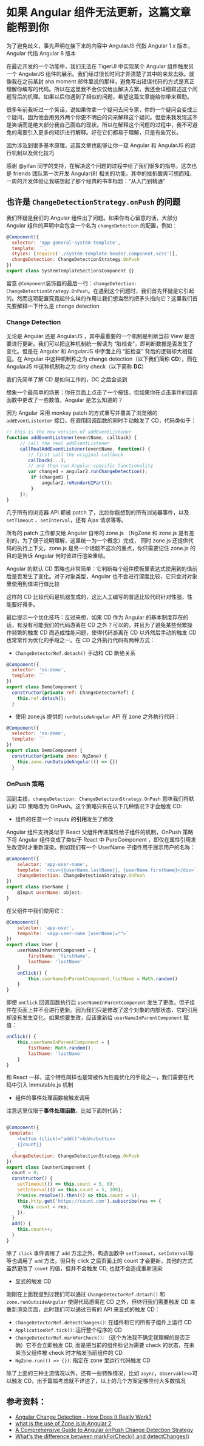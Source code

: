 # 如果 Angular 组件无法更新，这篇文章能帮到你

为了避免歧义，事先声明在接下来的内容中 AngularJS 代指 Angular 1.x 版本，Angular 代指 Angular 8 版本

在最近开发的一个功能中，我们无法在 TigerUI 中实现某个 Angular 组件触发另一个 AngularJS 组件的展示。我们经过很长时间才弄清楚了其中的来龙去脉。就像我在之前某封 aha moment 邮件里说的那样，避免写出错误代码的方式是真正理解你编写的代码。所以在这里我不会仅仅给出解决方案，我还会详细叙述这个问题背后的机理。如果以后你遇到了相似的问题，希望这篇文章能给你带来帮助。

很多年前我听过一个笑话，说如果你拿一个疑问去问专家，你的一个疑问会变成三个疑问，因为他会用另外两个你更不明白的词来解释这个疑问。但后来我发现这不是笑话而是绝大部分我自己面临的现状。所以在解释这个问题的过程中，我不可避免的需要引入更多的知识进行解释。好在它们都易于理解，只是有些冗长。

因为涉及到很多基本原理，这篇文章也能够让你一窥 Angular 和 AngularJS 的运行机制以及优化技巧 

感谢 @yifan 同学的支持，在解决这个问题的过程中给了我们很多的指导。这次也是 friends 团队第一次开发 Angular(8) 相关的功能，其中的挫折酸爽可想而知。一周的开发体验让我联想起了那个经典的书本标题：“从入门到精通”

## 也许是 `ChangeDetectionStrategy.onPush` 的问题

我们怀疑是我们的 Angular 组件出了问题。如果你有心留意的话，大部分 Angular 组件的声明中会包含一个名为 `changeDetection` 的配置，例如：

```javascript
@Component({
  selector: 'app-general-system-template',
  template: ``,
  styles: [require('./system-template-header.component.scss')],
  changeDetection: ChangeDetectionStrategy.OnPush
})
export class SystemTemplateSectionsComponent {}
```

留意 `@Component`装饰器的最后一行：`changeDetection: ChangeDetectionStrategy.OnPush`。在遇到这个问题时，我们首先怀疑是它引起的。然而这项配置究竟起什么样的作用让我们想当然的把矛头指向它？这里我们首先要解释一下什么是 change detection

### Change Detection

无论是 Angular 还是 AngularJS ，其中最重要的一个机制是判断当前 View 是否要进行更新。我们可以把这种机制统一解读为 “脏检查”，即判断数据是否发生了变化。但是在 Angular 和 AngularJS 中字面上的 “脏检查” 背后的逻辑却大相径庭。在 Angular 中这种机制称之为 change detection（以下我们简称 **CD**），而在 AngularJS 中这种机制称之为 dirty check（以下简称 **DC**）

我们先简单了解 CD 是如何工作的，DC 之后会谈到

想象一个最简单的场景：你在页面上点击了一个按钮。但如果你在点击事件的回调函数中更改了一些数值，Angular 是怎么知道的？

因为 Angular 采用 monkey patch 的方式重写并覆盖了浏览器的 `addEventListenter` 接口，在调用回调函数的同时手动触发了 CD，代码类似于：

```javascript
// this is the new version of addEventListener
function addEventListener(eventName, callback) {
     // call the real addEventListener
     callRealAddEventListener(eventName, function() {
        // first call the original callback
        callback(...);     
        // and then run Angular-specific functionality
        var changed = angular2.runChangeDetection();
         if (changed) {
             angular2.reRenderUIPart();
         }
     });
}
```

几乎所有的浏览器 API 都被 patch 了，比如你能想到的所有浏览器事件，以及 `setTimeout` 、`setInterval`，还有 Ajax 请求等等。

所有的 patch 工作都交给 Angular 自带的 zone.js （NgZone 和 zone.js 是有差别的，为了便于说明理解，这里统一为一个概念）完成， 同时 zone.js 还提供代码的执行上下文。zone.js 是另一个话题不这次的重点，你只需要记住 zone.js 的目的是告诉 Angular 何时该进行渲染重绘。

Angular 的默认 CD 策略也非常简单：它判断每个组件模板里表达式使用到的值前后是否发生了变化。对于对象类型，Angular 也不会进行深度比较，它只会对对象里使用到值进行值比较

这样的 CD 比较代码是机器生成的，这比人工编写的普适比较代码针对性强，性能要好得多。

最后提示一个优化技巧：反过来想，如果 CD 作为 Angular 的基本制度存在的话，有没有可能我们的代码游离在 CD 之外？可以的，并且为了避免某些频繁操作频繁的触发 CD 而造成性能问题，使得代码游离在 CD 以外然后手动的触发 CD 也常常作为优化的手段之一。在 CD 之外执行代码有两种方式：

* `ChangeDetectorRef.detach()` 手动和 CD 断绝关系

```javascript
@Component({
  selector: 'ns-demo',
  template: ``
})
export class DemoComponent {
  constructor(private ref: ChangeDetectorRef) {
    this.ref.detach();
  }
```

* 使用 zone.js 提供的 `runOutsideAngular` API 在 zone 之外执行代码：

```javascript
@Component({
  selector: 'ns-demo',
  template: ``
})
export class DemoComponent {
  constructor(private zone: NgZone) {
    this.zone.runOutsideAngular(() => {})
  }

```

### OnPush  策略

回到主线，`changeDetection: ChangeDetectionStrategy.OnPush` 意味我们将默认的 CD 策略改为 OnPush。这个策略只有在以下几种情况下才会触发 CD:

* 组件的任意一个 inputs 的**引用**发生了修改

Angular 组件支持类似于 React 父组件传递属性给子组件的机制，OnPush 策略下将 Angular 组件变成了类似于 React 中 PureComponent ，即仅在属性引用发生改变时才重新渲染。例如我们有一个 UserName 子组件用于展示用户的名称：

```javascript
@Component({
    selector: 'app-user-name'，
    template: `<div>{{userName.lastName}}, {userName.firstName}</div>`
    changeDetection: ChangeDetectionStrategy.OnPush
})
export class UserName {
    @Input userName: object;
}
```

在父组件中我们使用它：

```javascript
@Component({
    selector: 'app-user',
    tempalte: `<app-user-name [userName]="">`
})
export class User {
    userNameInParentComponent = {
        firstName: 'firstName',
        lastName: 'lastName'
    }
	onClick() {
        this.userNameInParentComponent.fistName = Math.random()
    }
}
```

即使 `onClick` 回调函数执行后 `userNameInParentComponent` 发生了更改，但子组件在页面上并不会进行更新。因为我们只是修改了这个对象的内部状态，它的引用却没有发生变化。如果想要生效，应该重新给 `userNameInParentComponent` 赋值：

```javascript
onClick() {
    this.userNameInParentComponent = {
        fistName: Math.random(),
        lastName: 'lastName'
    }
}
```

和 React 一样，这个特性同样也是常被作为性能优化的手段之一，我们需要在代码中引入 Immutable.js 机制

* 组件的事件处理函数被触发调用

注意这里仅限于**事件处理函数**，比如下面的代码：

```javascript

@Component({
 template: `
    <button (click)="add()">Add</button>
    {{count}}
  `,
  changeDetection: ChangeDetectionStrategy.OnPush
})
export class CounterComponent {
  count = 0;
  constructor() {
    setTimeout(() => this.count = 5, 0);
    setInterval(() => this.count = 5, 100);
    Promise.resolve().then(() => this.count = 5); 
    this.http.get('https://count.com').subscribe(res => {
      this.count = res;
    });
  }
  add() {
    this.count++;
  }
}
```

除了 `click` 事件调用了 `add` 方法之外，构造函数中 `setTimeout`，`setInterval`等等也调用了 `add` 方法，但只有 click 之后页面上的 count 才会更新，其他的方式虽然更改了 `count` 的值，但并不会触发 CD, 也就不会造成重新渲染

* 显式的触发 CD

刚刚在上面我提到过我们可以通过 ``ChangeDetectorRef.detach()`` 和 `zone.runOutsideAngular` 使得代码游离在 CD 之外，但终归我们需要触发 CD 来重新渲染页面，此时我们可以通过已有的 API 来显式的触发 CD：

* `ChangeDetectorRef.detectChanges()`: 在组件和它的所有子组件上运行 CD
* `ApplicationRef.tick()`: 运行整个程序的 CD
* `ChangeDetectorRef.markForCheck()`: （这个方法我不确定我理解的是否正确）它不会立即触发 CD, 而是把当前的组件标记为需要 check 的状态，在未来当父组件被 check 时才触发当前组件的 CD
* `NgZone.run(() => {})`: 指定在 zone 里运行代码触发 CD

除了上面的三种主流情况以外，还有一些特殊情况，比如 `async`，`Observable<>`可以触发 CD，出于篇幅考虑就不详述了，以上的几个方案足够应付大多数情况 

 

## 参考资料：

* [Angular Change Detection - How Does It Really Work?](https://blog.angular-university.io/how-does-angular-2-change-detection-really-work/)
* [what is the use of Zone.js in Angular 2](https://stackoverflow.com/a/40903120/508236)
* [A Comprehensive Guide to Angular onPush Change Detection Strategy](https://netbasal.com/a-comprehensive-guide-to-angular-onpush-change-detection-strategy-5bac493074a4)
* [What's the difference between markForCheck() and detectChanges()](https://stackoverflow.com/questions/41364386/whats-the-difference-between-markforcheck-and-detectchanges)